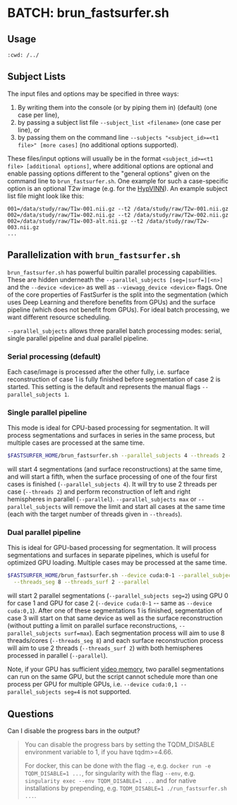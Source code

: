 BATCH: brun_fastsurfer.sh
=========================

Usage
-----

```{command-output} ./brun_fastsurfer.sh --help
:cwd: /../
```

Subject Lists
-------------

The input files and options may be specified in three ways:

1. By writing them into the console (or by piping them in) (default) (one case per line),
2. by passing a subject list file `--subject_list <filename>` (one case per line), or
3. by passing them on the command line `--subjects "<subject_id>=<t1 file>" [more cases]` (no additional options 
   supported).

These files/input options will usually be in the format `<subject_id>=<t1 file> [additional options]`, where additional
options are optional and enable passing options different to the "general options" given on the command line to 
`brun_fastsurfer.sh`. One example for such a case-specific option is an optional T2w image (e.g. for the 
[HypVINN](../overview/OUTPUT_FILES.md#hypvinn-module)). An example subject list file might look like this:

```
001=/data/study/raw/T1w-001.nii.gz --t2 /data/study/raw/T2w-001.nii.gz
002=/data/study/raw/T1w-002.nii.gz --t2 /data/study/raw/T2w-002.nii.gz
002=/data/study/raw/T1w-003-alt.nii.gz --t2 /data/study/raw/T2w-003.nii.gz
... 
```

Parallelization with `brun_fastsurfer.sh`
-----------------------------------------

`brun_fastsurfer.sh` has powerful builtin parallel processing capabilities. These are hidden underneath the 
`--parallel_subjects [seg=|surf=][<n>]` and the `--device <device>` as well as `--viewagg_device <device>` flags.
One of the core properties of FastSurfer is the split into the segmentation (which uses Deep Learning and therefore 
benefits from GPUs) and the surface pipeline (which does not benefit from GPUs). For ideal batch processing, we want 
different resource scheduling.

`--parallel_subjects` allows three parallel batch processing modes: serial, single parallel pipeline and dual parallel
pipeline. 

### Serial processing (default)
Each case/image is processed after the other fully, i.e. surface reconstruction of case 1 is fully finished before 
segmentation of case 2 is started. This setting is the default and represents the manual flags `--parallel_subjects 1`.

### Single parallel pipeline
This mode is ideal for CPU-based processing for segmentation. It will process segmentations and surfaces in series 
in the same process, but multiple cases are processed at the same time.

```bash
$FASTSURFER_HOME/brun_fastsurfer.sh --parallel_subjects 4 --threads 2 --parallel
```
will start 4 segmentations (and surface reconstructions) at the same time, and will start a fifth, when the surface
processing of one of the four first cases is finished (`--parallel_subjects 4`). It will try to use 2 threads per case
(`--threads 2`) and perform reconstruction of left and right hemispheres in parallel (`--parallel`).
`--parallel_subjects max` or `--parallel_subjects` will remove the limit and start all cases at the same time (each with
the target number of threads given in `--threads`).

### Dual parallel pipeline
This is ideal for GPU-based processing for segmentation. It will process segmentations and surfaces in separate 
pipelines, which is useful for optimized GPU loading. Multiple cases may be processed at the same time.

```bash
$FASTSURFER_HOME/brun_fastsurfer.sh --device cuda:0-1 --parallel_subjects seg=2 --parallel_subjects surf=max \
  --threads_seg 8 --threads_surf 2 --parallel
```
will start 2 parallel segmentations (`--parallel_subjects seg=2`) using GPU 0 for case 1 and GPU for case 2 
(`--device cuda:0-1` -- same as `--device cuda:0,1`). After one of these segmentations 1 is finished, segmentation of 
case 3 will start on that same device as well as the surface reconstruction (without putting a limit on parallel 
surface reconstructions, `--parallel_subjects surf=max`). Each segmentation process will aim to use 8 threads/cores
(`--threads_seg 8`) and each surface reconstruction process will aim to use 2 threads (`--threads_surf 2`) with both
hemispheres processed in parallel (`--parallel`).

Note, if your GPU has sufficient [video memory](../overview/intro.rst#system-requirements), two parallel segmentations
can run on the same GPU, but the script cannot schedule more than one process per GPU for multiple GPUs, i.e.
`--device cuda:0,1 --parallel_subjects seg=4` is not supported.

Questions
---------
Can I disable the progress bars in the output?

> You can disable the progress bars by setting the TQDM_DISABLE environment variable to 1, if you have tqdm>=4.66.
> 
> For docker, this can be done with the flag `-e`, e.g. `docker run -e TQDM_DISABLE=1 ...`, for singularity with the flag `--env`, e.g. `singularity exec --env TQDM_DISABLE=1 ...` and for native installations by prepending, e.g. `TQDM_DISABLE=1 ./run_fastsurfer.sh ...`.

